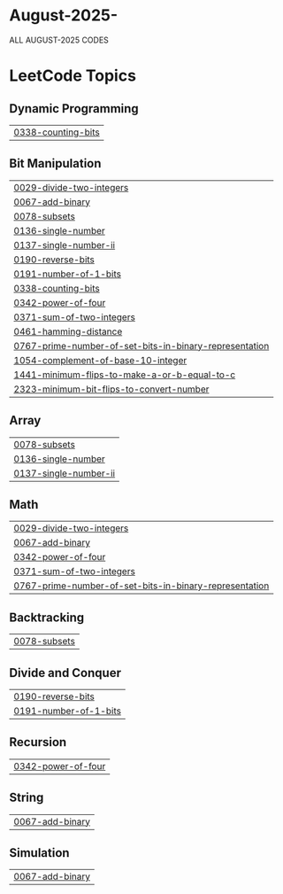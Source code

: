 # August-2025-
ALL AUGUST-2025 CODES

<!---LeetCode Topics Start-->
# LeetCode Topics
## Dynamic Programming
|  |
| ------- |
| [0338-counting-bits](https://github.com/shruthireddy-1505/August-2025-/tree/master/0338-counting-bits) |
## Bit Manipulation
|  |
| ------- |
| [0029-divide-two-integers](https://github.com/shruthireddy-1505/August-2025-/tree/master/0029-divide-two-integers) |
| [0067-add-binary](https://github.com/shruthireddy-1505/August-2025-/tree/master/0067-add-binary) |
| [0078-subsets](https://github.com/shruthireddy-1505/August-2025-/tree/master/0078-subsets) |
| [0136-single-number](https://github.com/shruthireddy-1505/August-2025-/tree/master/0136-single-number) |
| [0137-single-number-ii](https://github.com/shruthireddy-1505/August-2025-/tree/master/0137-single-number-ii) |
| [0190-reverse-bits](https://github.com/shruthireddy-1505/August-2025-/tree/master/0190-reverse-bits) |
| [0191-number-of-1-bits](https://github.com/shruthireddy-1505/August-2025-/tree/master/0191-number-of-1-bits) |
| [0338-counting-bits](https://github.com/shruthireddy-1505/August-2025-/tree/master/0338-counting-bits) |
| [0342-power-of-four](https://github.com/shruthireddy-1505/August-2025-/tree/master/0342-power-of-four) |
| [0371-sum-of-two-integers](https://github.com/shruthireddy-1505/August-2025-/tree/master/0371-sum-of-two-integers) |
| [0461-hamming-distance](https://github.com/shruthireddy-1505/August-2025-/tree/master/0461-hamming-distance) |
| [0767-prime-number-of-set-bits-in-binary-representation](https://github.com/shruthireddy-1505/August-2025-/tree/master/0767-prime-number-of-set-bits-in-binary-representation) |
| [1054-complement-of-base-10-integer](https://github.com/shruthireddy-1505/August-2025-/tree/master/1054-complement-of-base-10-integer) |
| [1441-minimum-flips-to-make-a-or-b-equal-to-c](https://github.com/shruthireddy-1505/August-2025-/tree/master/1441-minimum-flips-to-make-a-or-b-equal-to-c) |
| [2323-minimum-bit-flips-to-convert-number](https://github.com/shruthireddy-1505/August-2025-/tree/master/2323-minimum-bit-flips-to-convert-number) |
## Array
|  |
| ------- |
| [0078-subsets](https://github.com/shruthireddy-1505/August-2025-/tree/master/0078-subsets) |
| [0136-single-number](https://github.com/shruthireddy-1505/August-2025-/tree/master/0136-single-number) |
| [0137-single-number-ii](https://github.com/shruthireddy-1505/August-2025-/tree/master/0137-single-number-ii) |
## Math
|  |
| ------- |
| [0029-divide-two-integers](https://github.com/shruthireddy-1505/August-2025-/tree/master/0029-divide-two-integers) |
| [0067-add-binary](https://github.com/shruthireddy-1505/August-2025-/tree/master/0067-add-binary) |
| [0342-power-of-four](https://github.com/shruthireddy-1505/August-2025-/tree/master/0342-power-of-four) |
| [0371-sum-of-two-integers](https://github.com/shruthireddy-1505/August-2025-/tree/master/0371-sum-of-two-integers) |
| [0767-prime-number-of-set-bits-in-binary-representation](https://github.com/shruthireddy-1505/August-2025-/tree/master/0767-prime-number-of-set-bits-in-binary-representation) |
## Backtracking
|  |
| ------- |
| [0078-subsets](https://github.com/shruthireddy-1505/August-2025-/tree/master/0078-subsets) |
## Divide and Conquer
|  |
| ------- |
| [0190-reverse-bits](https://github.com/shruthireddy-1505/August-2025-/tree/master/0190-reverse-bits) |
| [0191-number-of-1-bits](https://github.com/shruthireddy-1505/August-2025-/tree/master/0191-number-of-1-bits) |
## Recursion
|  |
| ------- |
| [0342-power-of-four](https://github.com/shruthireddy-1505/August-2025-/tree/master/0342-power-of-four) |
## String
|  |
| ------- |
| [0067-add-binary](https://github.com/shruthireddy-1505/August-2025-/tree/master/0067-add-binary) |
## Simulation
|  |
| ------- |
| [0067-add-binary](https://github.com/shruthireddy-1505/August-2025-/tree/master/0067-add-binary) |
<!---LeetCode Topics End-->